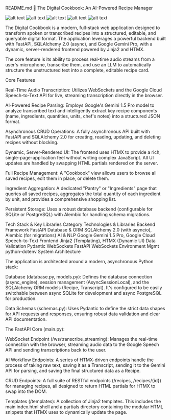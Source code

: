 README.md
🍳 The Digital Cookbook: An AI-Powered Recipe Manager

![alt text](https://img.shields.io/badge/Python-3.11-blue?logo=python)
![alt text](https://img.shields.io/badge/FastAPI-0.110-darkgreen?logo=fastapi)
![alt text](https://img.shields.io/badge/SQLAlchemy-2.0-blue?logo=sqlalchemy)
![alt text](https://img.shields.io/badge/HTMX-1.9-blue)
![alt text](https://img.shields.io/badge/License-MIT-green)

The Digital Cookbook is a modern, full-stack web application designed to transform spoken or transcribed recipes into a structured, editable, and queryable digital format. The application leverages a powerful backend built with FastAPI, SQLAlchemy 2.0 (async), and Google Gemini Pro, with a dynamic, server-rendered frontend powered by Jinja2 and HTMX.

The core feature is its ability to process real-time audio streams from a user's microphone, transcribe them, and use an LLM to automatically structure the unstructured text into a complete, editable recipe card.

Core Features

Real-Time Audio Transcription: Utilizes WebSockets and the Google Cloud Speech-to-Text API for live, streaming transcription directly in the browser.

AI-Powered Recipe Parsing: Employs Google's Gemini 1.5 Pro model to analyze transcribed text and intelligently extract key recipe components (name, ingredients, quantities, units, chef's notes) into a structured JSON format.

Asynchronous CRUD Operations: A fully asynchronous API built with FastAPI and SQLAlchemy 2.0 for creating, reading, updating, and deleting recipes without blocking.

Dynamic, Server-Rendered UI: The frontend uses HTMX to provide a rich, single-page-application feel without writing complex JavaScript. All UI updates are handled by swapping HTML partials rendered on the server.

Full Recipe Management: A "Cookbook" view allows users to browse all saved recipes, edit them in place, or delete them.

Ingredient Aggregation: A dedicated "Pantry" or "Ingredients" page that queries all saved recipes, aggregates the total quantity of each ingredient by unit, and provides a comprehensive shopping list.

Persistent Storage: Uses a robust database backend (configurable for SQLite or PostgreSQL) with Alembic for handling schema migrations.

Tech Stack & Key Libraries
Category	Technologies & Libraries
Backend Framework	FastAPI
Database & ORM	SQLAlchemy 2.0 (with asyncio), Alembic (for migrations)
AI & NLP	Google Gemini 1.5 Pro, Google Cloud Speech-to-Text
Frontend	Jinja2 (Templating), HTMX (Dynamic UI)
Data Validation	Pydantic
WebSockets	FastAPI WebSockets
Environment Mgmt	python-dotenv
System Architecture

The application is architected around a modern, asynchronous Python stack:

Database (database.py, models.py): Defines the database connection (async_engine), session management (AsyncSessionLocal), and the SQLAlchemy ORM models (Recipe, Transcript). It's configured to be easily switchable between async SQLite for development and async PostgreSQL for production.

Data Schemas (schemas.py): Uses Pydantic to define the strict data shapes for API requests and responses, ensuring robust data validation and clear API documentation.

The FastAPI Core (main.py):

WebSocket Endpoint (/ws/transcribe_streaming): Manages the real-time connection with the browser, streaming audio data to the Google Speech API and sending transcriptions back to the user.

AI Workflow Endpoints: A series of HTMX-driven endpoints handle the process of taking raw text, saving it as a Transcript, sending it to the Gemini API for parsing, and saving the final structured data as a Recipe.

CRUD Endpoints: A full suite of RESTful endpoints (/recipes, /recipes/{id}) for managing recipes, all designed to return HTML partials for HTMX to swap into the DOM.

Templates (/templates): A collection of Jinja2 templates. This includes the main index.html shell and a partials directory containing the modular HTML snippets that HTMX uses to dynamically update the page.

